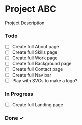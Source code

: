 # Project ABC

Project Description

### Todo

- [ ] Create full About page  
- [ ] Create full Skills page  
- [ ] Create full Work page  
- [ ] Create full Background page  
- [ ] Create full Contact page  
- [ ] Create full Nav bar  
- [ ] Play with SVGs to make a logo?  

### In Progress

- [ ] Create full Landing page  

### Done ✓



